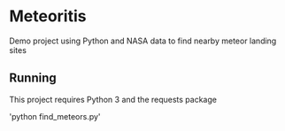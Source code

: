 # Meteoritis
Demo project using Python and NASA data to find nearby meteor landing sites

## Running

This project requires Python 3 and the requests package

'python find_meteors.py'
